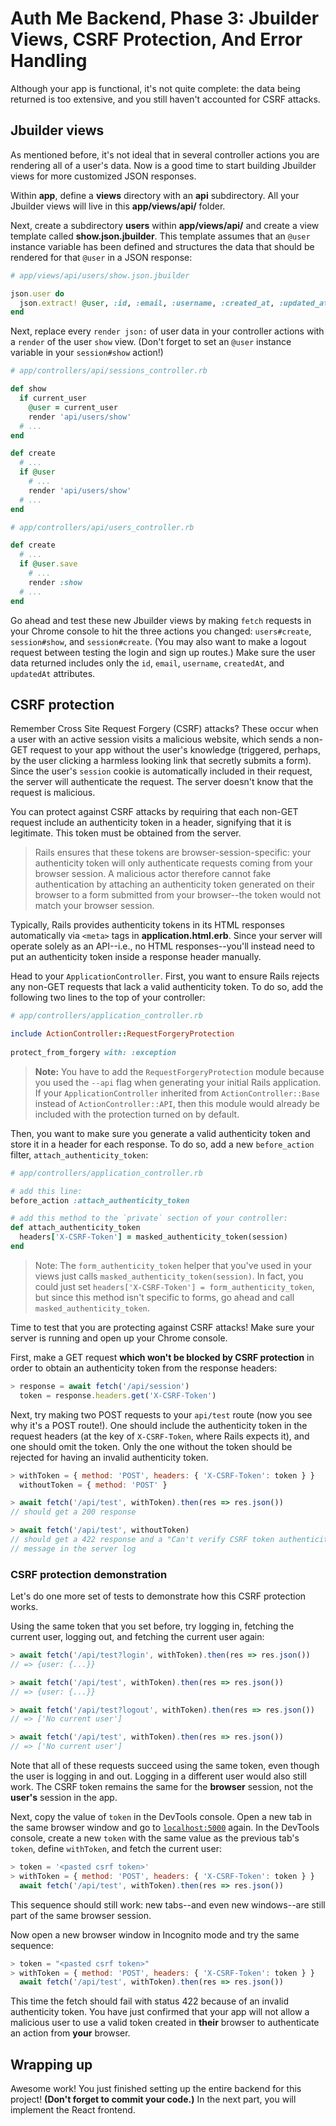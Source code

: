# Auth Me Backend, Phase 3: Jbuilder Views, CSRF Protection, And Error Handling

Although your app is functional, it's not quite complete: the data being
returned is too extensive, and you still haven't accounted for CSRF attacks.

## Jbuilder views

As mentioned before, it's not ideal that in several controller actions you are
rendering all of a user's data. Now is a good time to start building Jbuilder
views for more customized JSON responses.

Within __app__, define a __views__ directory with an __api__ subdirectory. All
your Jbuilder views will live in this __app/views/api/__ folder.

Next, create a subdirectory __users__ within __app/views/api/__ and create a
view template called __show.json.jbuilder__. This template assumes that an
`@user` instance variable has been defined and structures the data that should
be rendered for that `@user` in a JSON response:

```rb
# app/views/api/users/show.json.jbuilder

json.user do
  json.extract! @user, :id, :email, :username, :created_at, :updated_at
end
```

Next, replace every `render json:` of user data in your controller actions with
a `render` of the user `show` view. (Don't forget to set an `@user` instance
variable in your `session#show` action!)

```rb
# app/controllers/api/sessions_controller.rb

def show
  if current_user
    @user = current_user
    render 'api/users/show'
  # ...
end

def create
  # ...
  if @user
    # ...
    render 'api/users/show'
  # ...
end

# app/controllers/api/users_controller.rb

def create
  # ...
  if @user.save
    # ...
    render :show
  # ...
end
```

Go ahead and test these new Jbuilder views by making `fetch` requests in your
Chrome console to hit the three actions you changed: `users#create`,
`session#show`, and `session#create`. (You may also want to make a logout
request between testing the login and sign up routes.) Make sure the user data
returned includes only the `id`, `email`, `username`, `createdAt`, and
`updatedAt` attributes.

## CSRF protection

Remember Cross Site Request Forgery (CSRF) attacks? These occur when a user with
an active session visits a malicious website, which sends a non-GET request to
your app without the user's knowledge (triggered, perhaps, by the user clicking
a harmless looking link that secretly submits a form). Since the user's
`session` cookie is automatically included in their request, the server will
authenticate the request. The server doesn't know that the request is
malicious.

You can protect against CSRF attacks by requiring that each non-GET request
include an authenticity token in a header, signifying that it is legitimate.
This token must be obtained from the server.

> Rails ensures that these tokens are browser-session-specific: your
> authenticity token will only authenticate requests coming from your browser
> session. A malicious actor therefore cannot fake authentication by attaching
> an authenticity token generated on their browser to a form submitted from your
> browser--the token would not match your browser session.

Typically, Rails provides authenticity tokens in its HTML responses
automatically via `<meta>` tags in __application.html.erb__. Since your server
will operate solely as an API--i.e., no HTML responses--you'll instead need to
put an authenticity token inside a response header manually.

Head to your `ApplicationController`. First, you want to ensure Rails rejects
any non-GET requests that lack a valid authenticity token. To do so, add the
following two lines to the top of your controller:

```rb
# app/controllers/application_controller.rb

include ActionController::RequestForgeryProtection
  
protect_from_forgery with: :exception
```

> **Note:** You have to add the `RequestForgeryProtection` module because you
> used the `--api` flag when generating your initial Rails application. If your
> `ApplicationController` inherited from `ActionController::Base` instead of
> `ActionController::API`, then this module would already be included with the
> protection turned on by default.

Then, you want to make sure you generate a valid authenticity token and store it
in a header for each response. To do so, add a new `before_action` filter,
`attach_authenticity_token`:

```rb
# app/controllers/application_controller.rb

# add this line:
before_action :attach_authenticity_token

# add this method to the `private` section of your controller:
def attach_authenticity_token
  headers['X-CSRF-Token'] = masked_authenticity_token(session)
end
```

> Note: The `form_authenticity_token` helper that you've used in your views just
> calls `masked_authenticity_token(session)`. In fact, you could just set
> `headers['X-CSRF-Token'] = form_authenticity_token`, but since this method
> isn't specific to forms, go ahead and call `masked_authenticity_token`.

Time to test that you are protecting against CSRF attacks! Make sure your server
is running and open up your Chrome console.

First, make a GET request __which won't be blocked by CSRF protection__ in order
to obtain an authenticity token from the response headers:

```js
> response = await fetch('/api/session')
  token = response.headers.get('X-CSRF-Token')
```

Next, try making two POST requests to your `api/test` route (now you see why
it's a POST route!). One should include the authenticity token in the request
headers (at the key of `X-CSRF-Token`, where Rails expects it), and one should
omit the token. Only the one without the token should be rejected for having an
invalid authenticity token.

```js
> withToken = { method: 'POST', headers: { 'X-CSRF-Token': token } }
  withoutToken = { method: 'POST' }

> await fetch('/api/test', withToken).then(res => res.json())
// should get a 200 response

> await fetch('/api/test', withoutToken)
// should get a 422 response and a "Can't verify CSRF token authenticity." error
// message in the server log
```

### CSRF protection demonstration

Let's do one more set of tests to demonstrate how this CSRF protection works.

Using the same token that you set before, try logging in, fetching the current
user, logging out, and fetching the current user again:

```js
> await fetch('/api/test?login', withToken).then(res => res.json())
// => {user: {...}}

> await fetch('/api/test', withToken).then(res => res.json())
// => {user: {...}}

> await fetch('/api/test?logout', withToken).then(res => res.json())
// => ['No current user']

> await fetch('/api/test', withToken).then(res => res.json())
// => ['No current user']
```

Note that all of these requests succeed using the same token, even though
the user is logging in and out. Logging in a different user would also still
work. The CSRF token remains the same for the **browser** session, not the
**user's** session in the app.

Next, copy the value of `token` in the DevTools console. Open a new tab in the
same browser window and go to [`localhost:5000`] again. In the DevTools console,
create a new `token` with the same value as the previous tab's `token`, define
`withToken`, and fetch the current user:

```js
> token = '<pasted csrf token>'
> withToken = { method: 'POST', headers: { 'X-CSRF-Token': token } }
  await fetch('/api/test', withToken).then(res => res.json())
```

This sequence should still work: new tabs--and even new windows--are still part
of the same browser session.

Now open a new browser window in Incognito mode and try the same sequence:

```js
> token = "<pasted csrf token>"
> withToken = { method: 'POST', headers: { 'X-CSRF-Token': token } }
  await fetch('/api/test', withToken).then(res => res.json())
```

This time the fetch should fail with status 422 because of an invalid
authenticity token. You have just confirmed that your app will not allow a
malicious user to use a valid token created in **their** browser to authenticate
an action from **your** browser.

## Wrapping up

Awesome work! You just finished setting up the entire backend for this project!
**(Don't forget to commit your code.)** In the next part, you will implement the
React frontend.

[`localhost:5000`]: http://localhost:5000

